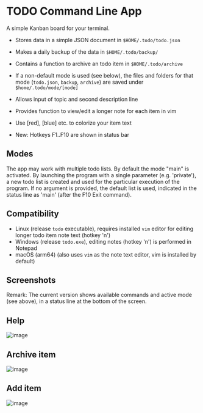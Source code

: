 # TODO Command Line App

A simple Kanban board for your terminal.

* Stores data in a simple JSON document in `$HOME/.todo/todo.json`
* Makes a daily backup of the data in `$HOME/.todo/backup/`
* Contains a function to archive an todo item in `$HOME/.todo/archive`
* If a non-default mode is used (see below), the files and folders for that mode (`todo.json`, `backup`, `archive`) are saved under `$home/.todo/mode/[mode]`

* Allows input of topic and second description line
* Provides function to view/edit a longer note for each item in vim
* Use [red], [blue] etc. to colorize your item text
* New: Hotkeys F1..F10 are shown in status bar

## Modes

The app may work with multiple todo lists. By default the mode "main" is activated. By launching the program with a single parameter (e.g. 'private'), a new todo list is created and used for the particular execution of the program. If no argument is provided, the default list is used, indicated in the status line as 'main' (after the F10 Exit command).

## Compatibility

* Linux (release `todo` executable), requires installed `vim` editor for editing longer todo item note text (hotkey 'n')
* Windows (release `todo.exe`), editing notes (hotkey 'n') is performed in Notepad
* macOS (arm64) (also uses `vim` as the note text editor, vim is installed by default)

## Screenshots

Remark: The current version shows available commands and active mode (see above), in a status line at the bottom of the screen.

## Help

![image](https://user-images.githubusercontent.com/11664020/173088701-9043227a-9e86-4319-b04d-f33103c82c72.png)

## Archive item

![image](https://user-images.githubusercontent.com/11664020/173088646-1ac573d3-c34d-44ad-9b9b-1f963602e206.png)

## Add item

![image](https://user-images.githubusercontent.com/11664020/173089014-685a21c1-6eb8-4a40-ad00-29f2abb817e0.png)
